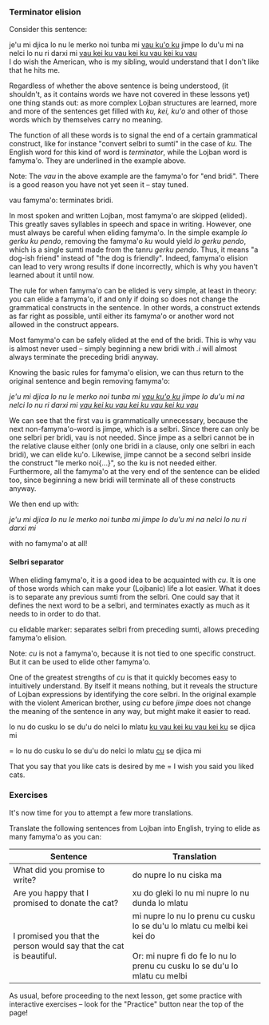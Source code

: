 ### Terminator elision

<!-- TODO: insert lesson about tanru before this one (and probably checkpoint, also) -->
<!-- TODO: consider replacing the long example sentence with another containing only known brivla -->

Consider this sentence:

<div class="translation-source">
je'u mi djica lo nu le merko noi tunba mi <u>vau ku'o ku</u> jimpe lo du'u mi na nelci lo nu ri darxi mi <u>vau kei ku vau kei ku vau kei ku vau</u>
</div>
<div class="translation-target">
I do wish the American, who is my sibling, would understand that I don't like that he hits me.
</div>

Regardless of whether the above sentence is being understood, (it shouldn't, as it contains words we have not covered in these lessons yet) one thing stands out: as more complex Lojban structures are learned, more and more of the sentences get filled with _ku, kei, ku'o_ and other of those words which by themselves carry no meaning.

The function of all these words is to signal the end of a certain grammatical construct, like for instance "convert selbri to sumti" in the case of _ku_.
The English word for this kind of word is _terminator_, while the Lojban word is famyma'o.
They are underlined in the example above.

Note: The _vau_ in the above example are the famyma'o for "end bridi".
There is a good reason you have not yet seen it &ndash; stay tuned.

<span class="definition-head">vau</span> famyma'o: terminates bridi.

In most spoken and written Lojban, most famyma'o are skipped (elided).
This greatly saves syllables in speech and space in writing.
However, one must always be careful when eliding famyma'o.
In the simple example _lo gerku ku pendo_, removing the famyma'o _ku_ would yield _lo gerku pendo_, which is a single sumti made from the tanru _gerku pendo_.
Thus, it means "a dog-ish friend" instead of "the dog is friendly".
Indeed, famyma'o elision can lead to very wrong results if done incorrectly, which is why you haven't learned about it until now.

The rule for when famyma'o can be elided is very simple, at least in theory: you can elide a famyma'o, if and only if doing so does not change the grammatical constructs in the sentence.
In other words, a construct extends as far right as possible, until either its famyma'o or another word not allowed in the construct appears.

Most famyma'o can be safely elided at the end of the bridi.
This is why vau is almost never used &ndash; simply beginning a new bridi with _.i_ will almost always terminate the preceding bridi anyway.
<!--It has one frequent use, however.-->
<!--Since attitudinals always apply to the preceding word, applying it to a famyma'o applies it to the entire construct which is terminated. Using vau, one can then use attitudinals afterthought and apply them to the entire bridi:-->

Knowing the basic rules for famyma'o elision, we can thus return to the original sentence and begin removing famyma'o:

<span class="hspace" /> _je'u mi djica lo nu le merko noi tunba mi <u>vau ku'o ku</u> jimpe lo du'u mi na nelci lo nu ri darxi mi <u>vau kei ku vau kei ku vau kei ku vau</u>_

We can see that the first vau is grammatically unnecessary, because the next non-famyma'o-word is jimpe, which is a selbri. Since there can only be one selbri per bridi, vau is not needed. Since jimpe as a selbri cannot be in the relative clause either (only one bridi in a clause, only one selbri in each bridi), we can elide ku'o. Likewise, jimpe cannot be a second selbri inside the construct "le merko noi{...}", so the ku is not needed either. Furthermore, all the famyma'o at the very end of the sentence can be elided too, since beginning a new bridi will terminate all of these constructs anyway.

We then end up with:

<span class="hspace" /> _je'u mi djica lo nu le merko noi tunba mi jimpe lo du'u mi na nelci lo nu ri darxi mi_

with no famyma'o at all!


#### Selbri separator

When eliding famyma'o, it is a good idea to be acquainted with _cu_.
It is one of those words which can make your (Lojbanic) life a lot easier.
What it does is to separate any previous sumti from the selbri.
One could say that it defines the next word to be a selbri, and terminates exactly as much as it needs to in order to do that.

<span class="definition-head">cu</span> elidable marker: separates selbri from preceding sumti, allows preceding famyma'o elision.

Note: _cu_ is not a famyma'o, because it is not tied to one specific construct.
But it can be used to elide other famyma'o.

One of the greatest strengths of _cu_ is that it quickly becomes easy to intuitively understand.
By itself it means nothing, but it reveals the structure of Lojban expressions by identifying the core selbri.
In the original example with the violent American brother, using _cu_ before _jimpe_ does not change the meaning of the sentence in any way, but might make it easier to read.

<!--In the following couple of lessons, _cu_ will be used when necessary, and all famyma'o elided if possible.-->
<!--The elided famyma'o will be encased in curly brackets, as shown below.-->
<!--Try to translate it!-->

<div class="translation-source">
lo nu do cusku lo se du'u do nelci lo mlatu <u>ku vau kei ku vau kei ku</u> se djica mi

= lo nu do cusku lo se du'u do nelci lo mlatu <u>cu</u> se djica mi
</div>
<div class="translation-target">
That you say that you like cats is desired by me = I wish you said you liked cats.
</div>

### Exercises

It's now time for you to attempt a few more translations.

Translate the following sentences from Lojban into English, trying to elide as many famyma'o as you can:

|Sentence|Translation|
|--------|-----------|
|What did you promise to write?|<span class="spoiler-answer">do nupre lo nu ciska ma</span>|
|Are you happy that I promised to donate the cat?|<span class="spoiler-answer">xu do gleki lo nu mi nupre lo nu dunda lo mlatu</span>|
|I promised you that the person would say that the cat is beautiful.|<span class="spoiler-answer">mi nupre lo nu lo prenu cu cusku lo se du'u lo mlatu cu melbi kei kei do<br/><br/>Or: mi nupre fi do fe lo nu lo prenu cu cusku lo se du'u lo mlatu cu melbi</span>|

As usual, before proceeding to the next lesson, get some practice with interactive exercises &ndash; look for the "Practice" button near the top of the page!
